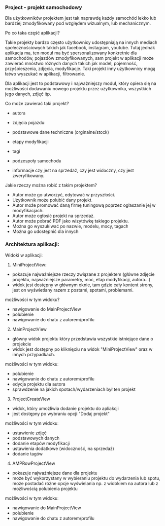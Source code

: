 <h3>Project - projekt samochodowy</h3>

Dla użytkowników projektem jest tak naprawdę każdy samochód lekko lub bardziej zmodyfikowany pod względem wizualnym, lub mechanicznym.

Po co taka część aplikacji?

Takie projekty bardzo często użytkownicy udostępniają na innych mediach społecznościowych takich jak facebook, instagram, youtube. Tutaj jednak aplikacja ma, ten moduł ma być spersonalizowany konkretnie dla samochodów, pojazdów zmodyfikowanych, sam projekt w aplikacji może zawierać mnóstwo różnych danych takich jak model, pojemność, przyśpieszenia, zdjęcia, modyfikacje. Taki projekt inny użytkownicy mogą łatwo wyszukać w aplikacji, filtrowanie.

Dla aplikacji jest to podstawowy i najważniejszy moduł, który opiera się na możliwości dodawaniu nowego projektu przez użytkownika, wszystkich jego danych, zdjęć itp.

Co może zawierać taki projekt?

- autora
- zdjęcia pojazdu
- podstawowe dane techniczne (orginalne/stock)
- etapy modyfikacji
- tagi
- podzespoły samochodu

- informacje czy jest na sprzedaż, czy jest widoczny, czy jest zweryfikowany.

Jakie rzeczy można robić z takim projektem?

- Autor może go utworzyć, edytować w przyszłości.
- Użytkownik może polubić dany projekt.
- Autor może promować daną firmę tuningową poprzez ogłaszanie jej w modyfikacjach.
- Autor może ogłosić projekt na sprzedaż.
- Autor może pobrać PDF jako wizytówkę takiego projektu.
- Można go wyszukiwać po nazwie, modelu, mocy, tagach
- Można go udostępnić dla innych

<h3>Architektura aplikacji:</h4>

Widoki w aplikacji:

1. MiniProjectView:

- pokazuje najważniejsze rzeczy związane z projektem (główne zdjęcie projektu, najważniejsze parametry, moc, etap modyfikacji, autora...)
- widok jest dostępny w głównym oknie, tam gdzie cały kontent strony, jest on wyświetlany razem z postami, spotami, problemami.

możliwości w tym widoku?

- nawigowanie do MainProjectView
- polubienie
- nawigowanie do chatu z autorem/profilu

2. MainProjectView

- główny widok projektu który przedstawia wszystkie istniejące dane o projekcie
- widok jest dostępny po kliknięciu na widok "MiniProjectView" oraz w innych przypadkach.

możliwości w tym widoku:

- polubienie
- nawigowanie do chatu z autorem/profilu
- edycja projektu dla autora
- sprawdzenie na jakich spotach/wydarzeniach był ten projekt

3. ProjectCreateView

- widok, który umożliwia dodanie projektu do apliakcji
- jest dostępny po wybraniu opcji "Dodaj projekt"

możliwości w tym widoku:

- ustawienie zdjęć
- podstawowych danych
- dodanie etapów modyfikacji
- ustawienia dodatkowe (widoczność, na sprzedaż)
- dodanie tagów

4. AMPRowProjectView

- pokazuje najważniejsze dane dla projektu
- może być wykorzystany w wybieraniu projektu do wydarzenia lub spotu, może
  postadać różne opcje wyświelania np. z widokiem na autora lub z możliwością polubienia projektu

możliwości w tym widoku:

- nawigowanie do MainProjectView
- polubienie
- nawigowanie do chatu z autorem/profilu
